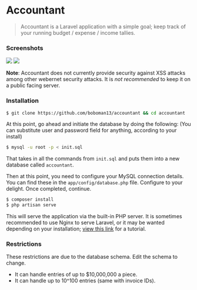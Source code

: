 Accountant
=====

> Accountant is a Laravel application with a simple goal; keep track of your running budget / expense / income tallies.

### Screenshots
[<img src="http://upimg.me/c524ce60a7f14a1eedb77873ab83a086.png" />](http://upimg.me/c524ce60a7f14a1eedb77873ab83a086.png)&nbsp;[<img src="http://upimg.me/f4c943975e887323ba01b97144bfd579.png" />](http://upimg.me/f4c943975e887323ba01b97144bfd579.png)&nbsp;

**Note**: Accountant does not currently provide security against XSS attacks among other webernet security attacks. It is *not recommended* to keep it on a public facing server.

### Installation
```bash
$ git clone https://github.com/boboman13/accountant && cd accountant
```
At this point, go ahead and initiate the database by doing the following: (You can substitute user and password field for anything, according to your install)
```bash
$ mysql -u root -p < init.sql
```
That takes in all the commands from `init.sql` and puts them into a new database called `accountant`.


Then at this point, you need to configure your MySQL connection details. You can find these in the `app/config/database.php` file. Configure to your delight. Once completed, continue.

```bash
$ composer install
$ php artisan serve
```

This will serve the application via the built-in PHP server. It is sometimes recommended to use Nginx to serve Laravel, or it may be wanted depending on your installation; [view this link](https://www.digitalocean.com/community/tutorials/how-to-install-laravel-with-nginx-on-an-ubuntu-12-04-lts-vps) for a tutorial.

### Restrictions
These restrictions are due to the database schema. Edit the schema to change.

* It can handle entries of up to $10,000,000 a piece.
* It can handle up to 10^100 entries (same with invoice IDs).